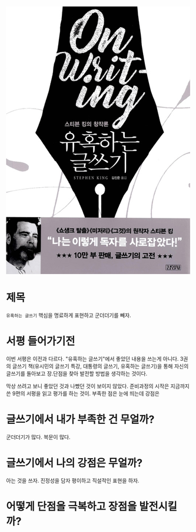 <!-- markdownlint-disable MD025 MD036 MD041 MD026 -->

![유혹하는 글쓰기](cover.jpg)

# 제목

`유혹하는 글쓰기` 핵심을 명료하게 표현하고 군더더기를 빼자.

# 서평 들어가기전

이번 서평은 이전과 다르다. "유혹하는 글쓰기"에서 좋았던 내용을 쓰는게 아니다. 3권의 글쓰기 책(유시민의 글쓰기 특강, 대통령의 글쓰기, 유혹하는 글쓰기)을 통해 자신의 글쓰기를 돌아보고 장.단점을 찾아 발전할 방법을 생각하는 것이다.

막상 쓰려고 보니 좋았던 것과 나빴던 것이 보이지 않았다. 
준비과정의 시작은 지금까지 쓴 9편의 서평을 읽고 평가를 하는 것이. 부족한 점은 눈에 띄는데 강점은

# 글쓰기에서 내가 부족한 건 무얼까?

군더더기가 많다.
복문이 많다.

# 글쓰기에서 나의 강점은 무얼까?

아는 것을 쓰자. 진정성을 담자
평이하고 직설적인 표현을 하자.

# 어떻게 단점을 극복하고 장점을 발전시킬까?
